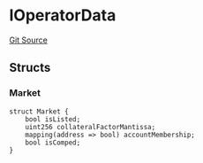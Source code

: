 # IOperatorData
[Git Source](https://github.com/malda-protocol/malda-lending/blob/b62e113034d94e880ebb241b8fad49eb27118646/src\interfaces\IOperator.sol)


## Structs
### Market

```solidity
struct Market {
    bool isListed;
    uint256 collateralFactorMantissa;
    mapping(address => bool) accountMembership;
    bool isComped;
}
```

